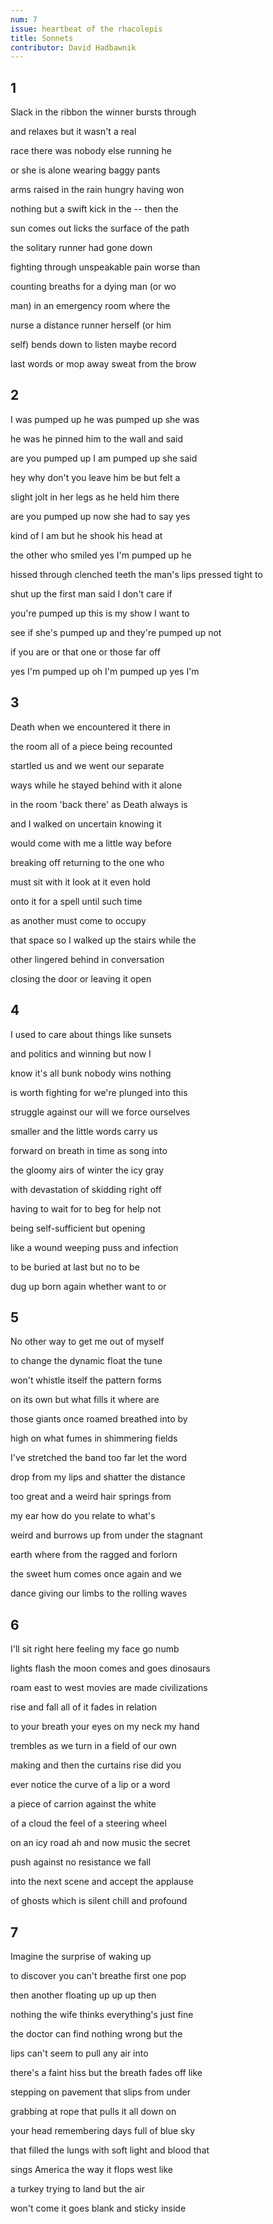 ```yaml
---
num: 7
issue: heartbeat of the rhacolepis
title: Sonnets
contributor: David Hadbawnik
---
```


## 1

Slack in the ribbon the winner bursts through

and relaxes but it wasn't a real

race there was nobody else running he

or she is alone wearing baggy pants

arms raised in the rain hungry having won

nothing but a swift kick in the -- then the

sun comes out licks the surface of the path

the solitary runner had gone down

fighting through unspeakable pain worse than

counting breaths for a dying man (or wo

man) in an emergency room where the

nurse a distance runner herself (or him

self) bends down to listen maybe record

last words or mop away sweat from the brow

## 2

I was pumped up he was pumped up she was

he was he pinned him to the wall and said

are you pumped up I am pumped up she said

hey why don't you leave him be but felt a

slight jolt in her legs as he held him there

are you pumped up now she had to say yes

kind of I am but he shook his head at

the other who smiled yes I'm pumped up he

hissed through clenched teeth the man's lips pressed tight to

shut up the first man said I don't care if

you're pumped up this is my show I want to

see if she's pumped up and they're pumped up not

if you are or that one or those far off

yes I'm pumped up oh I'm pumped up yes I'm

## 3

Death when we encountered it there in

the room all of a piece being recounted

startled us and we went our separate

ways while he stayed behind with it alone

in the room 'back there' as Death always is

and I walked on uncertain knowing it

would come with me a little way before

breaking off returning to the one who

must sit with it look at it even hold

onto it for a spell until such time

as another must come to occupy

that space so I walked up the stairs while the

other lingered behind in conversation

closing the door or leaving it open

## 4

I used to care about things like sunsets

and politics and winning but now I

know it's all bunk nobody wins nothing

is worth fighting for we're plunged into this

struggle against our will we force ourselves

smaller and the little words carry us

forward on breath in time as song into

the gloomy airs of winter the icy gray

with devastation of skidding right off

having to wait for to beg for help not

being self-sufficient but opening

like a wound weeping puss and infection

to be buried at last but no to be

dug up born again whether want to or

## 5

No other way to get me out of myself

to change the dynamic float the tune

won't whistle itself the pattern forms

on its own but what fills it where are

those giants once roamed breathed into by

high on what fumes in shimmering fields

I've stretched the band too far let the word

drop from my lips and shatter the distance

too great and a weird hair springs from

my ear how do you relate to what's

weird and burrows up from under the stagnant

earth where from the ragged and forlorn

the sweet hum comes once again and we

dance giving our limbs to the rolling waves

## 6

I'll sit right here feeling my face go numb

lights flash the moon comes and goes dinosaurs

roam east to west movies are made civilizations

rise and fall all of it fades in relation

to your breath your eyes on my neck my hand

trembles as we turn in a field of our own

making and then the curtains rise did you

ever notice the curve of a lip or a word

a piece of carrion against the white

of a cloud the feel of a steering wheel

on an icy road ah and now music the secret

push against no resistance we fall

into the next scene and accept the applause

of ghosts which is silent chill and profound

## 7

Imagine the surprise of waking up

to discover you can't breathe first one pop

then another floating up up up then

nothing the wife thinks everything's just fine

the doctor can find nothing wrong but the

lips can't seem to pull any air into

there's a faint hiss but the breath fades off like

stepping on pavement that slips from under

grabbing at rope that pulls it all down on

your head remembering days full of blue sky

that filled the lungs with soft light and blood that

sings America the way it flops west like

a turkey trying to land but the air

won't come it goes blank and sticky inside

